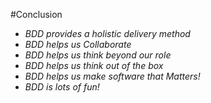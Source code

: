 #Conclusion

<ul>
	<li class="fragment roll-in"><em>BDD provides a holistic delivery method</em></li>
	<li class="fragment roll-in"><em>BDD helps us Collaborate</em></li>
	<li class="fragment roll-in"><em>BDD helps us think beyond our role</em></li>
	<li class="fragment roll-in"><em>BDD helps us think out of the box</em></li>
	<li class="fragment roll-in"><em>BDD helps us make software that Matters!</em></li>
	<li class="fragment roll-in"><em>BDD is lots of fun!</em></li>
</ul>
